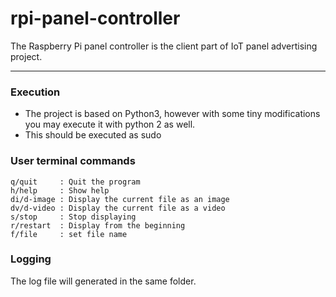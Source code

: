 # rpi-panel-controller
The Raspberry Pi panel controller is the client part of IoT panel advertising project.

-------------------

### Execution
- The project is based on Python3, however with some tiny modifications you may execute it with python 2 as well.
- This should be executed as sudo

### User terminal commands 
```
q/quit     : Quit the program
h/help     : Show help
di/d-image : Display the current file as an image
dv/d-video : Display the current file as a video
s/stop     : Stop displaying
r/restart  : Display from the beginning
f/file     : set file name
```

### Logging
The log file will generated in the same folder.
